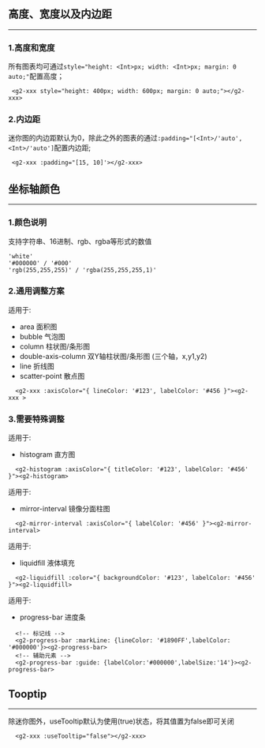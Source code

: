 ## 高度、宽度以及内边距
------
### 1.高度和宽度
所有图表均可通过`style="height: <Int>px; width: <Int>px; margin: 0 auto;"`配置高度；
```vue
 <g2-xxx style="height: 400px; width: 600px; margin: 0 auto;"></g2-xxx>
```
### 2.内边距
迷你图的内边距默认为0，除此之外的图表的通过`:padding="[<Int>/'auto', <Int>/'auto']`配置内边距;
```vue
 <g2-xxx :padding="[15, 10]'></g2-xxx>
```

## 坐标轴颜色
------
### 1.颜色说明
支持字符串、16进制、rgb、rgba等形式的数值
``````other
'white'
'#000000' / '#000'
'rgb(255,255,255)' / 'rgba(255,255,255,1)'
``````

### 2.通用调整方案
适用于: 
* area 面积图
* bubble 气泡图
* column 柱状图/条形图
* double-axis-column  双Y轴柱状图/条形图 (三个轴，x,y1,y2)
* line 折线图
* scatter-point 散点图

```vue
  <g2-xxx :axisColor="{ lineColor: '#123', labelColor: '#456 }"><g2-xxx >
```

### 3.需要特殊调整
适用于: 
* histogram 直方图

```vue
  <g2-histogram :axisColor="{ titleColor: '#123', labelColor: '#456' }"><g2-histogram>
```

适用于:
* mirror-interval 镜像分面柱图

```vue
  <g2-mirror-interval :axisColor="{ labelColor: '#456' }"><g2-mirror-interval>
```

适用于: 
* liquidfill 液体填充 

```vue
  <g2-liquidfill :color="{ backgroundColor: '#123', labelColor: '#456' }"><g2-liquidfill>
```

适用于:
* progress-bar 进度条 

```vue
  <!-- 标记线 -->
  <g2-progress-bar :markLine: {lineColor: '#1890FF',labelColor: '#000000'}><g2-progress-bar>
  <!-- 辅助元素 -->
  <g2-progress-bar :guide: {labelColor:'#000000',labelSize:'14'}><g2-progress-bar>
```

## Tooptip
------
除迷你图外，useTooltip默认为使用(true)状态，将其值置为false即可关闭
```vue
  <g2-xxx :useTooltip="false"></g2-xxx>
```